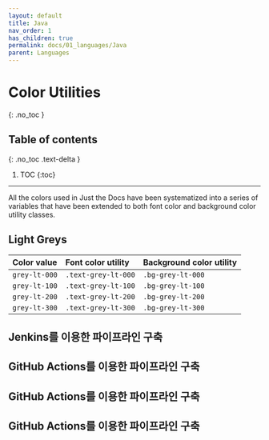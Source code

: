 ```yaml
---
layout: default
title: Java
nav_order: 1
has_children: true
permalink: docs/01_languages/Java
parent: Languages
---
```


# Color Utilities
{: .no_toc }

## Table of contents
{: .no_toc .text-delta }

1. TOC
{:toc}

---

All the colors used in Just the Docs have been systematized into a series of variables that have been extended to both font color and background color utility classes.

## Light Greys

| Color value    | Font color utility   | Background color utility |
|:---------------|:---------------------|:-------------------------|
| <span class="d-inline-block p-2 mr-1 v-align-middle bg-grey-lt-000"></span> `grey-lt-000` | `.text-grey-lt-000` | `.bg-grey-lt-000` |
| <span class="d-inline-block p-2 mr-1 v-align-middle bg-grey-lt-100"></span> `grey-lt-100` | `.text-grey-lt-100` | `.bg-grey-lt-100` |
| <span class="d-inline-block p-2 mr-1 v-align-middle bg-grey-lt-200"></span> `grey-lt-200` | `.text-grey-lt-200` | `.bg-grey-lt-200` |
| <span class="d-inline-block p-2 mr-1 v-align-middle bg-grey-lt-300"></span> `grey-lt-300` | `.text-grey-lt-300` | `.bg-grey-lt-300` |


[//]: # (# CI / CD)

[//]: # (이 페이지에서는 Jenkins, GitHub Actions, AWS CodePipeline, GitLab을 이용하여 다양한 언어의 )

[//]: # (샘플 애플리케이션의 파이프라인을 구축하는 방법을 정리하였습니다.)

## Jenkins를 이용한 파이프라인 구축

## GitHub Actions를 이용한 파이프라인 구축

## GitHub Actions를 이용한 파이프라인 구축

## GitHub Actions를 이용한 파이프라인 구축


